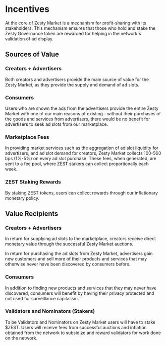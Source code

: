 # Incentives

At the core of Zesty Market is a mechanism for profit-sharing with its stakeholders. This mechanism ensures that those who hold and stake the Zesty Governance token are rewarded for helping in the network's validation of ad display.

## Sources of Value

### Creators + Advertisers

Both creators and advertisers provide the main source of value for the Zesty Market, as they provide the supply and demand of ad slots.

### Consumers

Users who are shown the ads from the advertisers provide the entire Zesty Market with one of our main reasons of existing - without their purchases of the goods and services from advertisers, there would be no benefit for advertisers to seek ad slots from our marketplace.

### Marketplace Fees

In providing market services such as the aggregation of ad slot liquidity for advertisers, and ad slot demand for creators, Zesty Market collects 100-500 bps \(1%-5%\) on every ad slot purchase. These fees, when generated, are sent to a fee pool, where ZEST stakers can collect proportionally each week.

### ZEST Staking Rewards

By staking ZEST tokens, users can collect rewards through our inflationary monetary policy.

## Value Recipients

### Creators + Advertisers

In return for supplying ad slots to the marketplace, creators receive direct monetary value through the successful Zesty Market auctions.

In return for purchasing the ad slots from Zesty Market, advertisers gain new customers and sell more of their products and services that may otherwise never have been discovered by consumers before.

### Consumers

In addition to finding new products and services that they may never have discovered, consumers will benefit by having their privacy protected and not used for surveillance capitalism.

### Validators and Nominators \(Stakers\)

To be Validators and Nominators on Zesty Market users will have to stake $ZEST. Users will receive fees from successful auctions and inflation obtained from the network to subsidize and reward validators for work done on the network.



